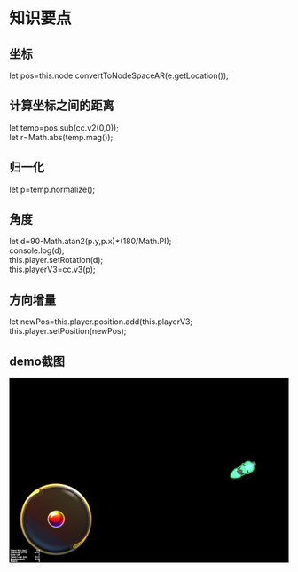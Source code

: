 # 知识要点
## 坐标
let pos=this.node.convertToNodeSpaceAR(e.getLocation());
## 计算坐标之间的距离
 let temp=pos.sub(cc.v2(0,0));<br/>
 let r=Math.abs(temp.mag());

## 归一化
let p=temp.normalize();

## 角度
let d=90-Math.atan2(p.y,p.x)*(180/Math.PI);<br/>
        console.log(d);<br/>
        this.player.setRotation(d);<br/>
        this.playerV3=cc.v3(p);<br/>

## 方向增量
 let newPos=this.player.position.add(this.playerV3;
 this.player.setPosition(newPos);
 ## demo截图
 ![image](demo.png)
